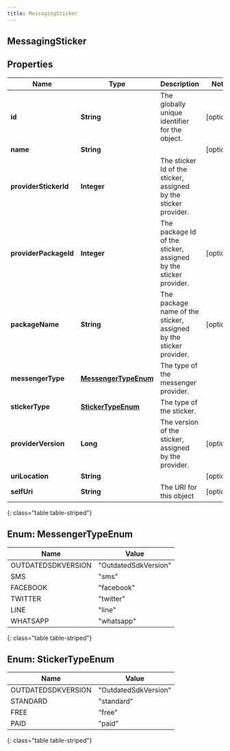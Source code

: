 ```yaml
---
title: MessagingSticker
---
```

## MessagingSticker


## Properties

| Name | Type | Description | Notes |
| ------------ | ------------- | ------------- | ------------- |
| **id** | **String** | The globally unique identifier for the object. |  [optional] |
| **name** | **String** |  |  [optional] |
| **providerStickerId** | **Integer** | The sticker Id of the sticker, assigned by the sticker provider. |  |
| **providerPackageId** | **Integer** | The package Id of the sticker, assigned by the sticker provider. |  [optional] |
| **packageName** | **String** | The package name of the sticker, assigned by the sticker provider. |  [optional] |
| **messengerType** | [**MessengerTypeEnum**](#MessengerTypeEnum) | The type of the messenger provider. |  |
| **stickerType** | [**StickerTypeEnum**](#StickerTypeEnum) | The type of the sticker. |  |
| **providerVersion** | **Long** | The version of the sticker, assigned by the provider. |  [optional] |
| **uriLocation** | **String** |  |  [optional] |
| **selfUri** | **String** | The URI for this object |  [optional] |
{: class="table table-striped"}


<a name="MessengerTypeEnum"></a>

## Enum: MessengerTypeEnum

| Name | Value |
| ---- | ----- |
| OUTDATEDSDKVERSION | &quot;OutdatedSdkVersion&quot; |
| SMS | &quot;sms&quot; |
| FACEBOOK | &quot;facebook&quot; |
| TWITTER | &quot;twitter&quot; |
| LINE | &quot;line&quot; |
| WHATSAPP | &quot;whatsapp&quot; |
{: class="table table-striped"}


<a name="StickerTypeEnum"></a>

## Enum: StickerTypeEnum

| Name | Value |
| ---- | ----- |
| OUTDATEDSDKVERSION | &quot;OutdatedSdkVersion&quot; |
| STANDARD | &quot;standard&quot; |
| FREE | &quot;free&quot; |
| PAID | &quot;paid&quot; |
{: class="table table-striped"}



